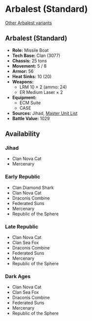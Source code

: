 # Arbalest (Standard)

[Other Arbalest variants](../arbalest.md)

## Arbalest (Standard)
- **Role:** Missile Boat
- **Tech Base:** Clan (3077)
- **Chassis:** 25 tons
- **Movement:** 5 / 8
- **Armor:** 56
- **Heat Sinks:** 10 (20)
- **Weapons:**
  - LRM 10 × 2 (ammo: 24)
  - ER Medium Laser × 2
- **Equipment:**
  - ECM Suite
  - CASE
- **Sources:** Jihad, [Master Unit List](http://masterunitlist.info/Unit/Details/62/arbalest-standard)
- **Battle Value:** 1029

## Availability

### Jihad
- Clan Nova Cat
- Mercenary

### Early Republic
- Clan Diamond Shark
- Clan Nova Cat
- Draconis Combine
- Federated Suns
- Mercenary
- Republic of the Sphere

### Late Republic
- Clan Nova Cat
- Clan Sea Fox
- Draconis Combine
- Federated Suns
- Mercenary
- Republic of the Sphere

### Dark Ages
- Clan Nova Cat
- Clan Sea Fox
- Draconis Combine
- Federated Suns
- Mercenary
- Republic of the Sphere

